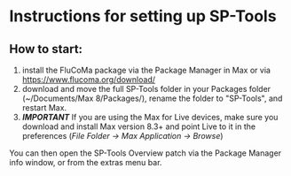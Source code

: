 # Instructions for setting up SP-Tools

## How to start:

1) install the FluCoMa package via the Package Manager in Max or via https://www.flucoma.org/download/
2) download and move the full SP-Tools folder in your Packages folder (~/Documents/Max 8/Packages/), rename the folder to "SP-Tools", and restart Max.
3) ***IMPORTANT*** If you are using the Max for Live devices, make sure you download and install Max version 8.3+ and point Live to it in the preferences (*File Folder -> Max Application -> Browse*)

You can then open the SP-Tools Overview patch via the Package Manager info window, or from the extras menu bar.